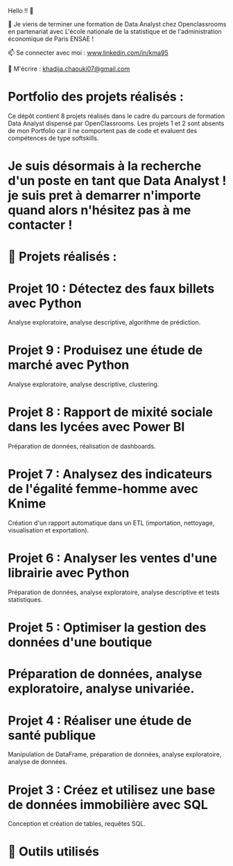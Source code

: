 Hello !! 👋

🌱 Je viens de terminer une formation  de Data Analyst chez Openclassrooms en partenariat avec L'école nationale de la statistique et de l'administration économique de Paris ENSAE !

📫 Se connecter avec moi : www.linkedin.com/in/kma95

💬 M'écrire : khadija.chaouki07@gmail.com

# Portfolio des projets réalisés :

Ce dépôt contient 8 projets réalisés dans le cadre du parcours de formation Data Analyst dispensé par OpenClassrooms.
Les projets 1 et 2 sont absents de mon Portfolio car il ne comportent pas de code et evaluent des compétences de type softskills.

# Je suis désormais à la recherche d'un poste en tant que Data Analyst ! je suis pret à demarrer n'importe quand alors n'hésitez pas à me contacter !

# 📑 Projets réalisés : 
# Projet 10 : Détectez des faux billets avec Python

Analyse exploratoire, analyse descriptive, algorithme de prédiction.

# Projet 9 : Produisez une étude de marché avec Python

Analyse exploratoire, analyse descriptive, clustering.

# Projet 8 : Rapport de mixité sociale dans les lycées avec Power BI

Préparation de données, réalisation de dashboards.

# Projet 7 : Analysez des indicateurs de l'égalité femme-homme avec Knime

Création d'un rapport automatique dans un ETL (importation, nettoyage, visualisation et exportation).

# Projet 6 : Analyser les ventes d'une librairie avec Python

Préparation de données, analyse exploratoire, analyse descriptive et tests statistiques.

# Projet 5 : Optimiser la gestion des données d'une boutique

# Préparation de données, analyse exploratoire, analyse univariée.

# Projet 4 : Réaliser une étude de santé publique

Manipulation de DataFrame, préparation de données, analyse exploratoire, analyse de données.

# Projet 3 : Créez et utilisez une base de données immobilière avec SQL

Conception et création de tables, requêtes SQL.

# 🔧 Outils utilisés


